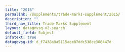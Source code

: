 ```yaml
---
title: "2015"
permalink: /supplements/trade-marks-supplement/2015/
description: ""
third_nav_title: Trade Marks Supplement
layout: datagovsg-v2-search
default_field: Subject
infotext: true
datagovsg-id: d_f7438a8a5115aee87ddc538ce308447d
---
```


